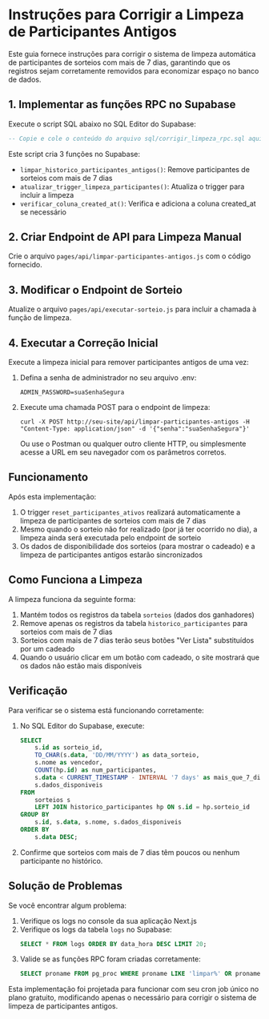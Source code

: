 # Instruções para Corrigir a Limpeza de Participantes Antigos

Este guia fornece instruções para corrigir o sistema de limpeza automática de participantes de sorteios com mais de 7 dias, garantindo que os registros sejam corretamente removidos para economizar espaço no banco de dados.

## 1. Implementar as funções RPC no Supabase

Execute o script SQL abaixo no SQL Editor do Supabase:

```sql
-- Copie e cole o conteúdo do arquivo sql/corrigir_limpeza_rpc.sql aqui
```

Este script cria 3 funções no Supabase:
- `limpar_historico_participantes_antigos()`: Remove participantes de sorteios com mais de 7 dias
- `atualizar_trigger_limpeza_participantes()`: Atualiza o trigger para incluir a limpeza
- `verificar_coluna_created_at()`: Verifica e adiciona a coluna created_at se necessário

## 2. Criar Endpoint de API para Limpeza Manual

Crie o arquivo `pages/api/limpar-participantes-antigos.js` com o código fornecido.

## 3. Modificar o Endpoint de Sorteio

Atualize o arquivo `pages/api/executar-sorteio.js` para incluir a chamada à função de limpeza.

## 4. Executar a Correção Inicial

Execute a limpeza inicial para remover participantes antigos de uma vez:

1. Defina a senha de administrador no seu arquivo .env:
   ```
   ADMIN_PASSWORD=suaSenhaSegura
   ```

2. Execute uma chamada POST para o endpoint de limpeza:
   ```
   curl -X POST http://seu-site/api/limpar-participantes-antigos -H "Content-Type: application/json" -d '{"senha":"suaSenhaSegura"}'
   ```

   Ou use o Postman ou qualquer outro cliente HTTP, ou simplesmente acesse a URL em seu navegador com os parâmetros corretos.

## Funcionamento

Após esta implementação:

1. O trigger `reset_participantes_ativos` realizará automaticamente a limpeza de participantes de sorteios com mais de 7 dias
2. Mesmo quando o sorteio não for realizado (por já ter ocorrido no dia), a limpeza ainda será executada pelo endpoint de sorteio
3. Os dados de disponibilidade dos sorteios (para mostrar o cadeado) e a limpeza de participantes antigos estarão sincronizados

## Como Funciona a Limpeza

A limpeza funciona da seguinte forma:

1. Mantém todos os registros da tabela `sorteios` (dados dos ganhadores)
2. Remove apenas os registros da tabela `historico_participantes` para sorteios com mais de 7 dias
3. Sorteios com mais de 7 dias terão seus botões "Ver Lista" substituídos por um cadeado
4. Quando o usuário clicar em um botão com cadeado, o site mostrará que os dados não estão mais disponíveis

## Verificação

Para verificar se o sistema está funcionando corretamente:

1. No SQL Editor do Supabase, execute:
   ```sql
   SELECT 
       s.id as sorteio_id, 
       TO_CHAR(s.data, 'DD/MM/YYYY') as data_sorteio,
       s.nome as vencedor,
       COUNT(hp.id) as num_participantes,
       s.data < CURRENT_TIMESTAMP - INTERVAL '7 days' as mais_que_7_dias,
       s.dados_disponiveis
   FROM 
       sorteios s
       LEFT JOIN historico_participantes hp ON s.id = hp.sorteio_id
   GROUP BY 
       s.id, s.data, s.nome, s.dados_disponiveis
   ORDER BY 
       s.data DESC;
   ```

2. Confirme que sorteios com mais de 7 dias têm poucos ou nenhum participante no histórico.

## Solução de Problemas

Se você encontrar algum problema:

1. Verifique os logs no console da sua aplicação Next.js
2. Verifique os logs da tabela `logs` no Supabase:
   ```sql
   SELECT * FROM logs ORDER BY data_hora DESC LIMIT 20;
   ```
3. Valide se as funções RPC foram criadas corretamente:
   ```sql
   SELECT proname FROM pg_proc WHERE proname LIKE 'limpar%' OR proname LIKE 'atualizar%';
   ```

Esta implementação foi projetada para funcionar com seu cron job único no plano gratuito, modificando apenas o necessário para corrigir o sistema de limpeza de participantes antigos. 